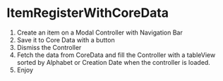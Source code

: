 # ItemRegisterWithCoreData
1) Create an item on a Modal Controller with Navigation Bar
2) Save it to Core Data with a button
3) Dismiss the Controller
4) Fetch the data from CoreData and fill the Controller with a tableView sorted by Alphabet or Creation Date when the controller is loaded.
5) Enjoy
